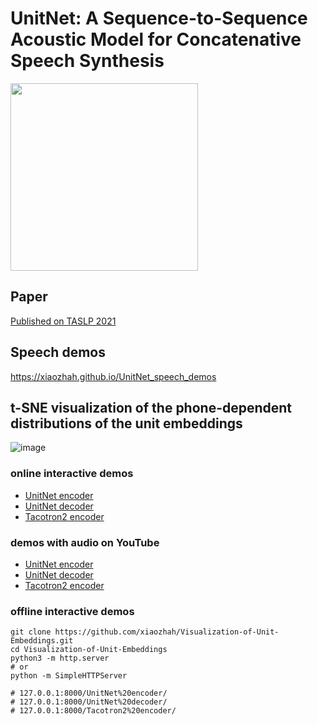 # UnitNet: A Sequence-to-Sequence Acoustic Model for Concatenative Speech Synthesis
<img src="UnitNet_LOGO.svg" width="300">

## Paper
[Published on TASLP 2021](https://ieeexplore.ieee.org/abstract/document/9468973)

## Speech demos
https://xiaozhah.github.io/UnitNet_speech_demos

## t-SNE visualization of the phone-dependent distributions of the unit embeddings
![image](vis_unit_embeddings.png)

### online interactive demos
* [UnitNet encoder](https://xiaozhah.github.io/Visualization-of-Unit-Embeddings/UnitNet%20encoder)
* [UnitNet decoder](https://xiaozhah.github.io/Visualization-of-Unit-Embeddings/UnitNet%20decoder)
* [Tacotron2 encoder](https://xiaozhah.github.io/Visualization-of-Unit-Embeddings/Tacotron2%20encoder)

### demos with audio on YouTube
* [UnitNet encoder](https://youtu.be/Jne83LuJ28o)
* [UnitNet decoder](https://youtu.be/xUDTWeyf9Ps)
* [Tacotron2 encoder](https://youtu.be/0Yrf6dRKhd4)

### offline interactive demos
```
git clone https://github.com/xiaozhah/Visualization-of-Unit-Embeddings.git
cd Visualization-of-Unit-Embeddings
python3 -m http.server
# or
python -m SimpleHTTPServer

# 127.0.0.1:8000/UnitNet%20encoder/
# 127.0.0.1:8000/UnitNet%20decoder/
# 127.0.0.1:8000/Tacotron2%20encoder/
```
